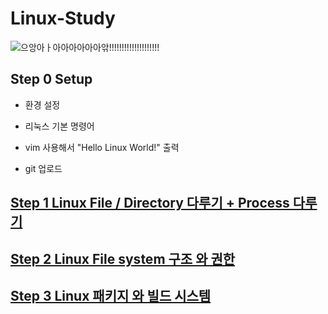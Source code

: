 # Linux-Study

![으앙아ㅏ아아아아아아앆!!!!!!!!!!!!!!!!!!!!](https://mblogthumb-phinf.pstatic.net/MjAyMzA3MjJfMjk1/MDAxNjkwMDAwMjcxNTMy.QzlvysvM4AS6aq9DXrrsIdjZb89bBoE2scnhRGwwnTEg.HWqcHMAuZaMcY5skL-w_UJ01rmUzqKeO3Pc-aQME1C4g.GIF.dydtmd4/%EB%84%B7.gif?type=w800)


## Step 0 Setup

- 환경 설정

- 리눅스 기본 명령어

- vim 사용해서 "Hello Linux World!" 출력

- git 업로드

## [Step 1 Linux File / Directory 다루기 + Process 다루기](https://github.com/BOLTB0X/Linux-Study/tree/main/Step01)

## [Step 2 Linux File system 구조 와 권한](https://github.com/BOLTB0X/Linux-Study/tree/main/Step02)

## [Step 3 Linux 패키지 와 빌드 시스템](https://github.com/BOLTB0X/Linux-Study/tree/main/Step03)

